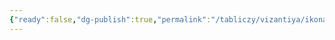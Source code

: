 ```yaml
---
{"ready":false,"dg-publish":true,"permalink":"/tabliczy/vizantiya/ikona-hristos-pantokrator/","dgPassFrontmatter":true}
---
```



